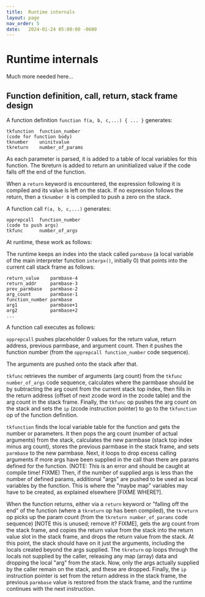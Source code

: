 ```yaml
---
title:  Runtime internals
layout: page
nav_order: 5
date:   2024-01-24 05:00:00 -0600
---
```


# Runtime internals

Much more needed here...

## Function definition, call, return, stack frame design

A function definition `function f(a, b, c,...) { ... }` generates:

```
tkfunction  function_number
(code for function body)
tknumber    uninitvalue
tkreturn    number_of_params
```

As each parameter is parsed, it is added to a table of local variables for this function.
The tkreturn is added to return an uninitialized value if the code falls off the end of the function.

When a `return` keyword is encountered, the expression following it is compiled and its value is left on the stack.
If no expression follows the return, then a `tknumber 0` is compiled to push a zero on the stack.


A function call `f(a, b, c,...)` generates:

```
opprepcall  function_number
(code to push args)
tkfunc      number_of_args
```

At runtime, these work as follows:

The runtime keeps an index into the stack called `parmbase` (a local variable of the main interpreter function `interpx()`, initially 0) that points into the current call stack frame as follows:

```
return_value    parmbase-4
return_addr     parmbase-3
prev_parmbase   parmbase-2
arg_count       parmbase-1
function_number parmbase
arg1            parmbase+1
arg2            parmbase+2
...
```

A function call executes as follows:

`opprepcall` pushes placeholder 0 values for the return value, return address, previous parmbase, and argument count.
Then it pushes the function number (from the `opprepcall function_number` code sequence).

The arguments are pushed onto the stack after that.

`tkfunc` retrieves the number of arguments (arg count) from the `tkfunc number_of_args` code sequence, calculates where the parmbase should be by subtracting the arg count from the current stack top index, then fills in the return address (offset of next zcode word in the zcode table) and the arg count in the stack frame.
Finally, the `tkfunc` op pushes the arg count on the stack and sets the `ip` (zcode instruction pointer) to go to the `tkfunction` op of the function definition.

`tkfunction` finds the local variable table for the function and gets the number or parameters.
It then pops the arg count (number of actual arguments) from the stack, calculates the new parmbase (stack top index minus arg count), stores the previous parmbase in the stack frame, and sets `parmbase` to the new parmbase.
Next, it loops to drop excess calling arguments if more args have been supplied in the call than there are params defined for the function. (NOTE: This is an error and should be caught at compile time! FIXME)
Then, if the number of supplied args is less than the number of defined params, additional "args" are pushed to be used as local variables by the function.
This is where the "maybe map" variables may have to be created, as explained elsewhere [FIXME WHERE?].

When the function returns, either via a `return` keyword or "falling off the end" of the function (where a `tkreturn` op has been compiled), the `tkreturn` op picks up the param count (from the `tkreturn number_of_params` code sequence) [NOTE this is unused; remove it? FIXME], gets the arg count from the stack frame, and copies the return value from the stack into the return value slot in the stack frame, and drops the return value from the stack.
At this point, the stack should have on it just the arguments, including the locals created beyond the args supplied.
The `tkreturn` op loops through the locals not supplied by the caller, releasing any map (array) data and dropping the local "arg" from the stack.
Now, only the args actually supplied by the caller remain on the stack, and these are dropped.
Finally, the `ip` instruction pointer is set from the return address in the stack frame, the previous `parmbase` value is restored from the stack frame, and the runtime continues with the next instruction.

